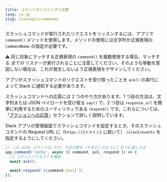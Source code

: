 ```yaml
---
title: コマンドのリスニングと応答
lang: ja-jp
slug: /concepts/commands
---
```


スラッシュコマンドが実行されたリクエストをリッスンするには、アプリで `command()` メソッドを使用します。メソッドの使用には文字列か正規表現の `commandName` の指定が必要です。

⚠️ 同じ対象にマッチする正規表現の `command()` を複数使用する場合、マッチする _全ての_ リスナーが実行されることに注意してください。そのような挙動を意図しない場合は、これが発生しないよう正規表現をデザインしてください。

アプリがスラッシュコマンドのリクエストを受け取ったことを `ack()` の実行によって Slack に通知する必要があります。

スラッシュコマンドへの応答には 2 つのやり方があります。1 つ目の方法は、文字列または JSON ペイロードを受け取る `say()` で、2 つ目は `response_url` を簡単に利用するためのユーティリティである `respond()` です。これらについては、「[アクションへの応答](/concepts/actions)」セクションで詳しく説明しています。

Slack アプリの管理画面でスラッシュコマンドを設定するとき、そのスラッシュコマンドの Request URL に（`https://{ドメイン}` に続いて） `/slack/events` を指定するようにしてください。

```javascript
// この echo コマンドは ただ、その引数を（やまびこのように）おうむ返しする
app.command('/echo', async ({ command, ack, respond }) => {
  // コマンドリクエストを確認
  await ack();

  await respond(`${command.text}`);
});
```